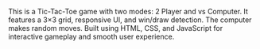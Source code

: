 This is a Tic-Tac-Toe game with two modes: 2 Player and vs Computer. It features a 3×3 grid, responsive UI, and win/draw detection. The computer makes random moves. Built using HTML, CSS, and JavaScript for interactive gameplay and smooth user experience.
